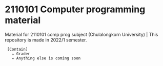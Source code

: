 # 2110101 Computer programming material
Material for 2110101 comp prog subject (Chulalongkorn University) | This repository is made in 2022/1 semester.

     [Contain]
       ⌙ Grader
       ⌙ Anything else is coming soon
